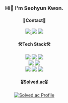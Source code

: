 <div align=center>

  ### Hi👋 I'm Seohyun Kwon.
    
  #### 💌Contact💌
  <p> 
  <a href="https://velog.io/@seohyunkwon" target="_blank"><img src="https://img.shields.io/badge/Velog-20C997?style=flat-square&logo=Velog&logoColor=white"/>
  <a href="mailto:seohyunkwon98@gmail.com" target="_blank"><img src="https://img.shields.io/badge/Gmail-EA4335?style=flat-square&logo=Gmail&logoColor=white"/></a>
  <a href="https://www.instagram.com/murrmmur/" target="_blank"><img src="https://img.shields.io/badge/Instagram-E4405F?style=flat-square&logo=Instagram&logoColor=white"/></a>
  </p>
  
  #### 🛠️Tech Stack🛠️
  <p>
      <img src="https://img.shields.io/badge/java-007396?style=for-the-badge&logo=openjdk&logoColor=white"> 
      <img src="https://img.shields.io/badge/python-3776AB?style=for-the-badge&logo=Python&logoColor=white"> 
      <img src="https://img.shields.io/badge/Oracle DB-F80000?style=for-the-badge&logo=oracle&logoColor=white">
    <br>
      <img src="https://img.shields.io/badge/spring-6DB33F?style=for-the-badge&logo=spring&logoColor=white">
      <img src="https://img.shields.io/badge/springboot-6DB33F?style=for-the-badge&logo=springboot&logoColor=white">
    <br>  
      <img src="https://img.shields.io/badge/git-F05032?style=for-the-badge&logo=git&logoColor=white">
      <img src="https://img.shields.io/badge/github-181717?style=for-the-badge&logo=github&logoColor=white">
      <img src="https://img.shields.io/badge/AWS-23FF9900?style=for-the-badge&logo=amazon-aws&logoColor=white">
    <br>
<!--       <img src="https://img.shields.io/badge/IntelliJ-000000?style=for-the-badge&logo=intellijidea&logoColor=white">
      <img src="https://img.shields.io/badge/Eclipse-FE7A16?style=for-the-badge&logo=eclipse&logoColor=white"> -->
  </p>

  #### 🎖️Solved.ac🎖️
  [![Solved.ac Profile](http://mazassumnida.wtf/api/v2/generate_badge?boj=seohyunkwon98)](https://solved.ac/seohyunkwon98/)


</div>

